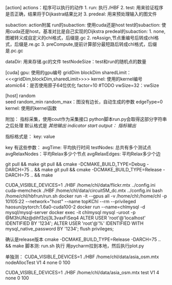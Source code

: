 [action]
actions：程序可以执行的动作
    1. run: 执行./HBF
    2. test: 用来验证程序是否正确，结果将于Dijkastra结果比对
    3. predeal: 用来预处理输入的图文件

subaction: action附属
    run的subaction:
        使用cuda还是host
    test的subaction:
        使用cuda还是host，基准对比是自己实现的Dijkstra
    predeal的subaction:
        1. none,图被转义成自定义的chl格式，后缀是.gc
        2. reAssign,节点重编号后转成chl格式，后缀是.re.gc
        3. preCompute,提前计算部分最短路后转成chl格式，后缀是.pc.gc
        
dataDir: 用来存储.gc的文件
testNodeSize：test和run的随机点的数量

[cuda]
gpu: 使用的gpu编号
gridDim
blockDim
sharedLimit：<<<gridDim,blockDim,sharedLimit>>>>
kernel: 使用的kernel编号
atomic64：是否使用原子64位优化
factor=10 #TODO
vwSize=32：vwSize

[host]
random  
seed
random_min
random_max：图没有边长，自动生成的参数
edgeType=0
kernel: 使用的kernel函数

附加：
指标采集，使用cout作为采集接口
python脚本run.py会取得这部分字符串之后处理
默认格式是
*其他输出*
*indicator start output：*
*指标输出*

指标格式是：
key: value

key 有这些参数：
avgTime: 平均执行时间
testNodes: 总共有多个测试点
avgRelaxNodes：平均Relax多少个节点
avgRelaxEdges: 平均Relax多少个边

git pull && make
git pull && cmake -DCMAKE_BUILD_TYPE=Debug -DARCH=75 .. && make
git pull && cmake -DCMAKE_BUILD_TYPE=Release -DARCH=75 .. && make

CUDA_VISIBLE_DEVICES=1 ./HBF /home/chl/data/flickr.mtx ../config.ini
cuda-memcheck ./HBF /home/chl/data/circuit5M_dc.mtx ../config.ini
bash /home/chl/hbfrun/run.sh
docker run -it --gpus all -v /home/chl:/home/chl -p 10105:22 --network="host" --name topKChl --rm --privileged haosun/pytorch:1.6a0-cuda100-2
docker run --name=chlmysql -d mysql/mysql-server
docker exec -it chlmysql mysql -uroot -p 
@M3hUNz@dihf3zij3L3vaxFiSeq4 
ALTER USER 'root'@'localhost' IDENTIFIED BY '1234';
ALTER USER 'root'@'%' IDENTIFIED WITH mysql_native_password BY '1234';
flush privileges;

确认是release版本
cmake -DCMAKE_BUILD_TYPE=Release -DARCH=75 .. && make
脚本测:
run.sh 执行
用pycharm拉到本地，然后执行plot.py

单独测：
CUDA_VISIBLE_DEVICES=1 ./HBF /home/chl/data/asia_osm.mtx nodeAllocTest V1 4 none 0 100

CUDA_VISIBLE_DEVICES=1 ./HBF /home/chl/data/asia_osm.mtx test V1 4 none 0 100
